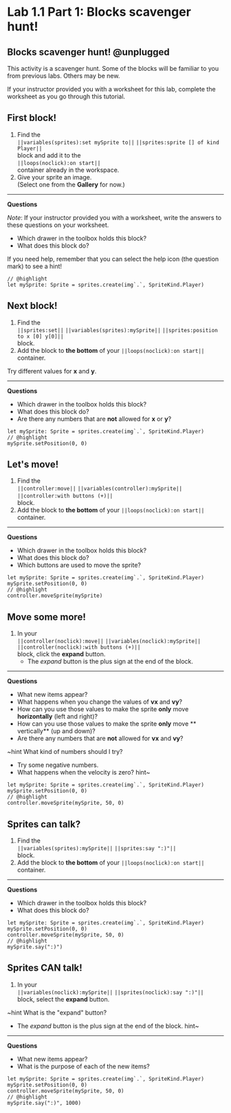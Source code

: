 # Lab 1.1 Part 1: Blocks scavenger hunt!

## Blocks scavenger hunt! @unplugged

This activity is a scavenger hunt.
Some of the blocks will be familiar to you from previous labs.
Others may be new.

If your instructor provided you with a worksheet for this lab,
 complete the worksheet as you go through this tutorial.

## First block!

1.   Find the <br/>
``||variables(sprites):set mySprite to||`` ``||sprites:sprite [] of kind Player||``<br/>
block and add it to the <br/>
``||loops(noclick):on start||`` <br/>
container already in the workspace.
2.   Give your sprite an image. <br/>
(Select one from the **Gallery** for now.)

---

**Questions**

*Note*: If your instructor provided you with a worksheet,
write the answers to these questions on your worksheet.

-   Which drawer in the toolbox holds this block?
-   What does this block do?

If you need help, remember that you can select the help icon
(the question mark) to see a hint!

```blocks
// @highlight
let mySprite: Sprite = sprites.create(img`.`, SpriteKind.Player)
```

## Next block!

1.   Find the <br/>
``||sprites:set||`` ``||variables(sprites):mySprite||``
``||sprites:position to x [0] y[0]||``<br/>
 block.
2.   Add the block to **the bottom** of your ``||loops(noclick):on start||`` container.

Try different values for **x** and **y**.

---

**Questions**

-   Which drawer in the toolbox holds this block?
-   What does this block do?
-   Are there any numbers that are **not** allowed for **x** or **y**?

```blocks
let mySprite: Sprite = sprites.create(img`.`, SpriteKind.Player)
// @highlight
mySprite.setPosition(0, 0)
```

## Let's move!

1.   Find the <br/>
``||controller:move||`` ``||variables(controller):mySprite||``
``||controller:with buttons (+)||``<br/>
 block.
2.   Add the block to **the bottom** of your ``||loops(noclick):on start||`` container.

---

**Questions**

-   Which drawer in the toolbox holds this block?
-   What does this block do?
-   Which buttons are used to move the sprite?

```blocks
let mySprite: Sprite = sprites.create(img`.`, SpriteKind.Player)
mySprite.setPosition(0, 0)
// @highlight
controller.moveSprite(mySprite)
```

## Move some more!

1.   In your <br/>
``||controller(noclick):move||`` ``||variables(noclick):mySprite||``
``||controller(noclick):with buttons (+)||``<br/> 
block, click the **expand** button.
     -   The *expand* button is the plus sign at the end of the block.

---

**Questions**

-   What new items appear?
-   What happens when you change the values of **vx** and **vy**?
-   How can you use those values to make the sprite **only** move
**horizontally** (left and right)?
-   How can you use those values to make the sprite **only** move
** vertically** (up and down)?
-   Are there any numbers that are **not** allowed for **vx** and **vy**?

~hint What kind of numbers should I try?
-   Try some negative numbers.
-   What happens when the velocity is zero?
hint~

```blocks
let mySprite: Sprite = sprites.create(img`.`, SpriteKind.Player)
mySprite.setPosition(0, 0)
// @highlight
controller.moveSprite(mySprite, 50, 0)
```

## Sprites can talk?

1.   Find the 
<br/>``||variables(sprites):mySprite||`` ``||sprites:say ":)"||``<br/>
 block.
2.   Add the block to **the bottom** of your ``||loops(noclick):on start||`` container.

---

**Questions**

-   Which drawer in the toolbox holds this block?
-   What does this block do?

```blocks
let mySprite: Sprite = sprites.create(img`.`, SpriteKind.Player)
mySprite.setPosition(0, 0)
controller.moveSprite(mySprite, 50, 0)
// @highlight
mySprite.say(":)")
```

## Sprites CAN talk!

1.   In your <br/>
``||variables(noclick):mySprite||`` ``||sprites(noclick):say ":)"||``<br/>
 block,
select the **expand** button.

~hint What is the "expand" button?
-   The *expand* button is the plus sign at the end of the block.
hint~

---

**Questions**

-   What new items appear?
-   What is the purpose of each of the new items?

```blocks
let mySprite: Sprite = sprites.create(img`.`, SpriteKind.Player)
mySprite.setPosition(0, 0)
controller.moveSprite(mySprite, 50, 0)
// @highlight
mySprite.say(":)", 1000)
```
